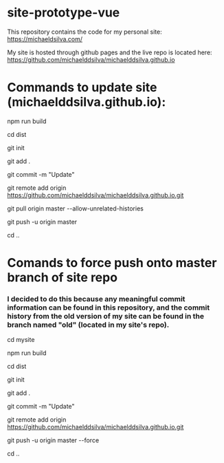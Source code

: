 # site-prototype-vue

This repository contains the code for my personal site: https://michaeldsilva.com/

My site is hosted through github pages and the live repo is located here: https://github.com/michaelddsilva/michaelddsilva.github.io

# Commands to update site (michaelddsilva.github.io):

npm run build

cd dist

git init

git add .

git commit -m "Update"

git remote add origin https://github.com/michaelddsilva/michaelddsilva.github.io.git

git pull origin master --allow-unrelated-histories

git push -u origin master

cd ..

# Comands to force push onto master branch of site repo
### I decided to do this because any meaningful commit information can be found in this repository, and the commit history from the old version of my site can be found in the branch named "old" (located in my site's repo). 

cd mysite

npm run build

cd dist

git init

git add .

git commit -m "Update"

git remote add origin https://github.com/michaelddsilva/michaelddsilva.github.io.git

git push -u origin master --force

cd ..
